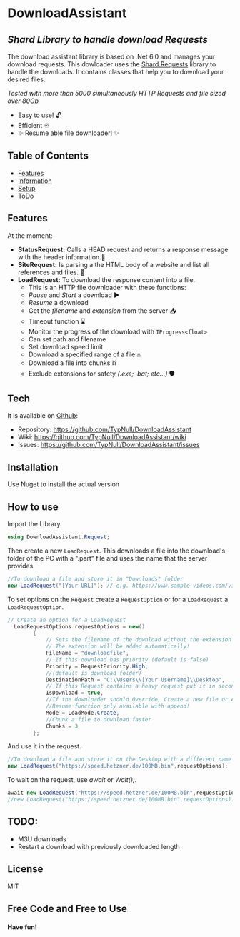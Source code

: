 ﻿# DownloadAssistant
## _Shard Library to handle download Requests_

The download assistant library is based on .Net 6.0 and manages your download requests. This dowloader uses the [Shard.Requests](https://github.com/TypNull/Requests) library to handle the downloads.
It contains classes that help you to download your desired files.

_Tested with more than 5000 simultaneously HTTP Requests and file sized over 80Gb_

- Easy to use! 🔓
- Efficient ♾️ 
- ✨ Resume able file downloader! ✨


## Table of Contents
* [Features](#features)
* [Information](#tech)
* [Setup](#how-to-use)
* [ToDo](#ToDo)

## Features
At the moment:
- **StatusRequest:** Calls a HEAD request and returns a response message with the header information.🔎
- **SiteRequest:** Is parsing a the HTML body of a website and list all references and files. 🔖
- **LoadRequest:** To download the response content into a file.
  - This is an HTTP file downloader with these functions:
  - *Pause* and *Start* a download ▶
  - *Resume* a download
  - Get the *filename* and *extension* from the server 📥
  - Timeout function ⌛
  - Monitor the progress of the download with `IProgress<float>`
  - Can set path and filename
  - Set download speed limit
  - Download a specified range of a file 🔛
  - Download a file into chunks ⛓️
  - Exclude extensions for safety _(.exe; .bat; etc...)_ 🛡️

## Tech
It is available on [Github](https://github.com/TypNull/DownloadAssistant):
- Repository: https://github.com/TypNull/DownloadAssistant
- Wiki: https://github.com/TypNull/DownloadAssistant/wiki
- Issues: https://github.com/TypNull/DownloadAssistant/issues


## Installation

Use Nuget to install the actual version

## How to use

Import the Library.
```cs
using DownloadAssistant.Request;
```
Then create a new `LoadRequest`.
This downloads a file into the download's folder of the PC with a ".part" file and uses the name that the server provides.
```cs
//To download a file and store it in "Downloads" folder
new LoadRequest("[Your URL]"); // e.g. https://www.sample-videos.com/video123/mkv/240/big_buck_bunny_240p_30mb.mkv
```
To set options on the `Request` create a `RequestOption` or for a `LoadRequest` a `LoadRequestOption`.
```cs
// Create an option for a LoadRequest
  LoadRequestOptions requestOptions = new()
        {
            // Sets the filename of the download without the extension
            // The extension will be added automatically!
            FileName = "downloadfile", 
            // If this download has priority (default is false)
            Priority = RequestPriority.High, 
            //(default is download folder)
            DestinationPath = "C:\\Users\\[Your Username]\\Desktop", 
            // If this Request contains a heavy request put it in second thread (default is false)
            IsDownload = true,
            //If the downloader should Override, Create a new file or Append (default is Append)
            //Resume function only available with append!
            Mode = LoadMode.Create,
            //Chunk a file to download faster
            Chunks = 3
        };
```
And use it in the request.
```cs
//To download a file and store it on the Desktop with a different name
new LoadRequest("https://speed.hetzner.de/100MB.bin",requestOptions);
```
To wait on the request, use *await* or *Wait();*.
```cs
await new LoadRequest("https://speed.hetzner.de/100MB.bin",requestOptions).Task;
//new LoadRequest("https://speed.hetzner.de/100MB.bin",requestOptions).Wait();
```
## TODO:
- M3U downloads
- Restart a download with previously downloaded length

## License

MIT

## **Free Code** and **Free to Use**
#### Have fun!
